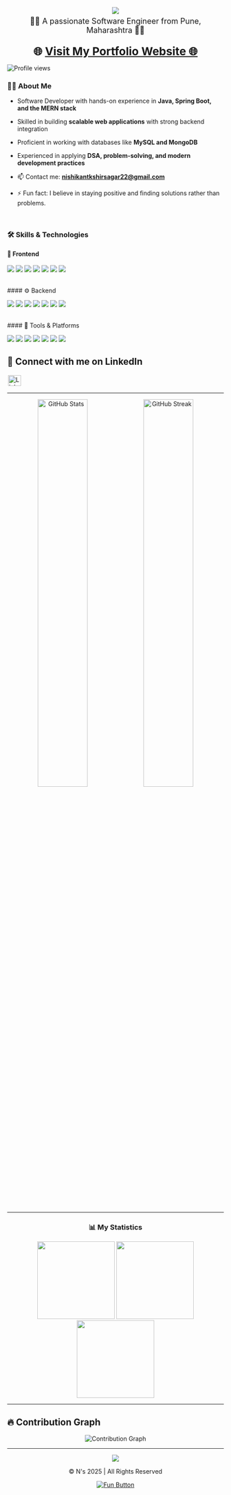 <!-- N's Top Profile Section -->
<div>
<p align="center" style="margin:0;">
  <img src="https://readme-typing-svg.herokuapp.com/?font=Righteous&size=35&center=true&vCenter=true&width=700&height=70&duration=4000&lines=Welcome!+to+N's+Github+Profile;I'm+Nishikant+V+Kshirsagar;Explore+My+Repositories+🚀" />
</p>

<p align="center" style="margin:6px 0 0 0; font-size:18px;">
  👨‍💻 A passionate Software Engineer from Pune, Maharashtra 👨‍💻
</p>

 </br>
<p align="center" style="margin:6px 0 0 0; font-size:26px; font-weight:700;">
  🌐 <a href="https://nishikant-dev.vercel.app/">Visit My Portfolio Website 🌐</a>
</p>

 
</div>

<p align="left">
  <img src="https://komarev.com/ghpvc/?username=nishikant4246&label=Profile%20views&color=0e75b6&style=flat" alt="Profile views" />
  &nbsp;&nbsp;&nbsp;
</p>

<!-- N's About Profile Section -->
### 👨‍💻 About Me  

- Software Developer with hands-on experience in **Java, Spring Boot, and the MERN stack**
  
- Skilled in building **scalable web applications** with strong backend integration
  
- Proficient in working with databases like **MySQL and MongoDB**
  
- Experienced in applying **DSA, problem-solving, and modern development practices**
  
- 📫 Contact me: **nishikantkshirsagar22@gmail.com**  

- ⚡ Fun fact: I believe in staying positive and finding solutions rather than problems. 

</br>


<!-- N's Tech Section -->
### 🛠️ Skills & Technologies  

#### 🎨 Frontend  
<p>
  <img src="https://img.shields.io/badge/React-20232A?style=for-the-badge&logo=react&logoColor=61DAFB" />
  <img src="https://img.shields.io/badge/JavaScript-323330?style=for-the-badge&logo=javascript&logoColor=F7DF1E" />
  <img src="https://img.shields.io/badge/HTML5-E34F26?style=for-the-badge&logo=html5&logoColor=white" />
  <img src="https://img.shields.io/badge/CSS3-1572B6?style=for-the-badge&logo=css3&logoColor=white" />
  <img src="https://img.shields.io/badge/Tailwind_CSS-38B2AC?style=for-the-badge&logo=tailwind-css&logoColor=white" />
  <img src="https://img.shields.io/badge/Bootstrap-563D7C?style=for-the-badge&logo=bootstrap&logoColor=white" />
  <img src="https://img.shields.io/badge/GSAP-88CE02?style=for-the-badge&logo=greensock&logoColor=white" />
</p>

</br>
#### ⚙️ Backend  
<p>
  <img src="https://img.shields.io/badge/Spring_Boot-6DB33F?style=for-the-badge&logo=springboot&logoColor=white" />
  <img src="https://img.shields.io/badge/Node.js-339933?style=for-the-badge&logo=node.js&logoColor=white" />
  <img src="https://img.shields.io/badge/Express.js-000000?style=for-the-badge&logo=express&logoColor=white" />
  <img src="https://img.shields.io/badge/REST_API-02569B?style=for-the-badge&logo=swagger&logoColor=white" />
  <img src="https://img.shields.io/badge/MySQL-4479A1?style=for-the-badge&logo=mysql&logoColor=white" />
  <img src="https://img.shields.io/badge/MongoDB-4EA94B?style=for-the-badge&logo=mongodb&logoColor=white" />
  <img src="https://img.shields.io/badge/JWT-000000?style=for-the-badge&logo=jsonwebtokens&logoColor=white" />
</p>

</br>
#### 🧰 Tools & Platforms  
<p>
  <img src="https://img.shields.io/badge/Git-F05032?style=for-the-badge&logo=git&logoColor=white" />
  <img src="https://img.shields.io/badge/GitHub-181717?style=for-the-badge&logo=github&logoColor=white" />
  <img src="https://img.shields.io/badge/Redux_Toolkit-593D88?style=for-the-badge&logo=redux&logoColor=white" />
  <img src="https://img.shields.io/badge/AWS-232F3E?style=for-the-badge&logo=amazon-aws&logoColor=white" />
  <img src="https://img.shields.io/badge/Azure-0078D4?style=for-the-badge&logo=microsoftazure&logoColor=white" />
  <img src="https://img.shields.io/badge/Testing-FF6F00?style=for-the-badge&logo=testing-library&logoColor=white" />
  <img src="https://img.shields.io/badge/Prompt_Engineering-4285F4?style=for-the-badge&logo=openai&logoColor=white" />
</p>


<!-- N's Bottom Section -->
<h2 align="left">🚀 Connect with me on LinkedIn</h2>
<p>
   <a href="https://www.linkedin.com/in/nishikant-v-kshirsagar-483a2b259/" target="blank">
      <img align="center" src="https://raw.githubusercontent.com/rahuldkjain/github-profile-readme-generator/master/src/images/icons/Social/linked-in-alt.svg" alt="LinkedIn Profile" height="25" width="30" style="border: 2px solid white;"/>
   </a>
</p>

---

<p align="center">
  <img width="48%" src="https://github-readme-stats.vercel.app/api?username=Nishikant4246&show_icons=true&theme=dark" alt="GitHub Stats" />
  <img width="48%" src="https://github-readme-streak-stats.herokuapp.com/?user=Nishikant4246&theme=dark" alt="GitHub Streak" />
</p>

---

<h3 align="center">📊 My Statistics</h3>
<div align="center">
   <img src="http://github-profile-summary-cards.vercel.app/api/cards/most-commit-language?username=Nishikant4246&theme=dark" height="180em" />
   <img src="http://github-profile-summary-cards.vercel.app/api/cards/repos-per-language?username=Nishikant4246&theme=dark" height="180em" />
   <img src="http://github-profile-summary-cards.vercel.app/api/cards/profile-details?username=Nishikant4246&theme=dark" height="180em" />
</div>

---

<h2 align="left">🔥 Contribution Graph</h2>
<p align="center">
   <img src="https://github-readme-activity-graph.vercel.app/graph?username=Nishikant4246&theme=high-contrast" alt="Contribution Graph"/>
</p>

---

<p align="center">
   <img src="https://raw.githubusercontent.com/Trilokia/Trilokia/379277808c61ef204768a61bbc5d25bc7798ccf1/bottom_header.svg" />
</p>

<p align="center">© N's 2025 | All Rights Reserved</p><p align="center"> 
  <a href="https://nishikant-dev.vercel.app/" target="_blank">
    <img src="https://img.shields.io/badge/🎉%20Click%20for%20Fun!-ff69b4?style=for-the-badge" alt="Fun Button" />
  </a></p>

